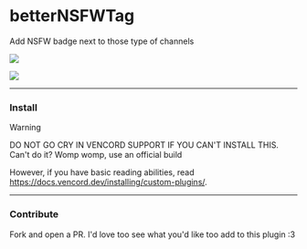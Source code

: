 # betterNSFWTag
Add NSFW badge next to those type of channels

![](https://cdn.nest.rip/uploads/cf1accb0-1d99-41c6-8539-238df4082dfe.png)

![](https://cdn.nest.rip/uploads/4189f7cf-3a0a-400f-8853-981352372d25.png)

---

### Install

> [!WARNING]
> DO NOT GO CRY IN VENCORD SUPPORT IF YOU CAN'T INSTALL THIS. Can't do it? Womp womp, use an official build

However, if you have basic reading abilities, read https://docs.vencord.dev/installing/custom-plugins/.

---

### Contribute

Fork and open a PR. I'd love too see what you'd like too add to this plugin :3
